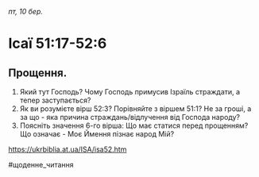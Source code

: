 
_пт, 10 бер._

# Ісаї 51:17-52:6

## Прощення.
1. Який тут Господь? Чому Господь примусив Ізраїль страждати, а тепер заступається?
2. Як ви розумієте вірш 52:3? Порівняйте з віршем 51:1? Не за гроші, а за що - яка причина страждань/відлучення від Господа народу?
3. Поясніть значення 6-го вірша: Що має статися перед прощенням? Що означає - Моє Ймення пізнає народ Мій?

https://ukrbiblia.at.ua/ISA/isa52.htm 

#щоденне_читання
